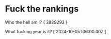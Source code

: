 # Fuck the rankings

Who the hell am I?
{ 3829293 }

What fucking year is it?
[ 2024-10-05T06:00:00Z ]

